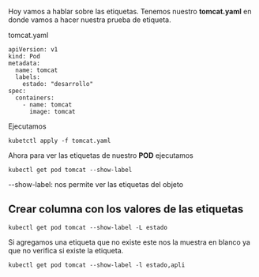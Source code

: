 Hoy vamos a hablar sobre las etiquetas. Tenemos nuestro **tomcat.yaml** en donde vamos a hacer nuestra prueba de etiqueta.

tomcat.yaml
```
apiVersion: v1
kind: Pod
metadata:
  name: tomcat
  labels:
    estado: "desarrollo"
spec:
  containers:
    - name: tomcat
      image: tomcat
```

Ejecutamos 
```
kubetctl apply -f tomcat.yaml
```

Ahora para ver las etiquetas de nuestro **POD** ejecutamos
```
kubectl get pod tomcat --show-label
```

--show-label: nos permite ver las etiquetas del objeto

## Crear columna con los valores de las etiquetas
```
kubectl get pod tomcat --show-label -L estado
```

Si agregamos una etiqueta que no existe este nos la muestra en blanco ya que no verifica si existe la etiqueta.
```
kubectl get pod tomcat --show-label -l estado,apli
```

